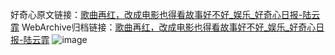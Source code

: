 好奇心原文链接：[歌曲再红，改成电影也得看故事好不好_娱乐_好奇心日报-陆云霏](https://www.qdaily.com/articles/3683.html)
WebArchive归档链接：[歌曲再红，改成电影也得看故事好不好_娱乐_好奇心日报-陆云霏](http://web.archive.org/web/20190623152732/https://www.qdaily.com/articles/3683.html)
![image](http://ww3.sinaimg.cn/large/007d5XDpgy1g3vd0d7734j30u02nl4qp)